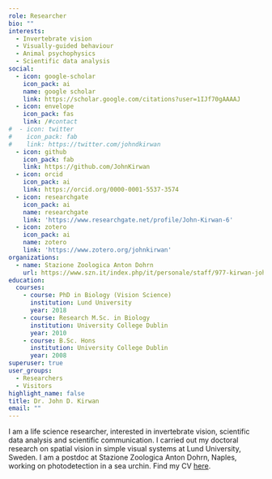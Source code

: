 ```yaml
---
role: Researcher
bio: ""
interests:
  - Invertebrate vision
  - Visually-guided behaviour
  - Animal psychophysics
  - Scientific data analysis
social:
  - icon: google-scholar
    icon_pack: ai
    name: google scholar
    link: https://scholar.google.com/citations?user=1IJf70gAAAAJ
  - icon: envelope
    icon_pack: fas
    link: /#contact
#  - icon: twitter
#    icon_pack: fab
#    link: https://twitter.com/johndkirwan
  - icon: github
    icon_pack: fab
    link: https://github.com/JohnKirwan
  - icon: orcid
    icon_pack: ai
    link: https://orcid.org/0000-0001-5537-3574
  - icon: researchgate
    icon_pack: ai
    name: researchgate
    link: 'https://www.researchgate.net/profile/John-Kirwan-6'
  - icon: zotero
    icon_pack: ai
    name: zotero
    link: 'https://www.zotero.org/johnkirwan'
organizations:
  - name: Stazione Zoologica Anton Dohrn
    url: https://www.szn.it/index.php/it/personale/staff/977-kirwan-john-d/9210-kirwan-john-d
education:
  courses:
    - course: PhD in Biology (Vision Science)
      institution: Lund University
      year: 2018
    - course: Research M.Sc. in Biology
      institution: University College Dublin
      year: 2010
    - course: B.Sc. Hons
      institution: University College Dublin
      year: 2008
superuser: true
user_groups:
  - Researchers
  - Visitors
highlight_name: false
title: Dr. John D. Kirwan
email: ""
---
```

I am a life science researcher, interested in invertebrate vision, scientific data analysis and scientific communication. I carried out my doctoral research on spatial vision in simple visual systems at Lund University, Sweden. I am a postdoc at Stazione Zoologica Anton Dohrn, Naples, working on photodetection in a sea urchin. Find my CV [here](https://europa.eu/europass/eportfolio/screen/share/1641eeea-bc1c-4f80-bf7c-5734709db995?lang=en).
